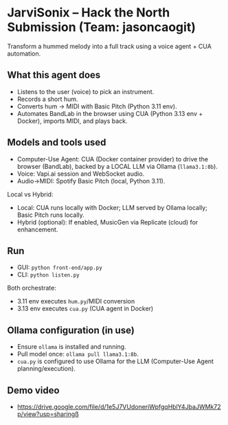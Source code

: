 # JarviSonix – Hack the North Submission (Team: jasoncaogit)

Transform a hummed melody into a full track using a voice agent + CUA automation.


## What this agent does
- Listens to the user (voice) to pick an instrument.
- Records a short hum.
- Converts hum → MIDI with Basic Pitch (Python 3.11 env).
- Automates BandLab in the browser using CUA (Python 3.13 env + Docker), imports MIDI, and plays back.

## Models and tools used
- Computer-Use Agent: CUA (Docker container provider) to drive the browser (BandLab),
  backed by a LOCAL LLM via Ollama (`llama3.1:8b`).
- Voice: Vapi.ai session and WebSocket audio.
- Audio→MIDI: Spotify Basic Pitch (local, Python 3.11).

Local vs Hybrid:
- Local: CUA runs locally with Docker; LLM served by Ollama locally; Basic Pitch runs locally.
- Hybrid (optional): If enabled, MusicGen via Replicate (cloud) for enhancement.




## Run
- GUI: `python front-end/app.py`
- CLI: `python listen.py`

Both orchestrate:
- 3.11 env executes `hum.py`/MIDI conversion
- 3.13 env executes `cua.py` (CUA agent in Docker)

## Ollama configuration (in use)
- Ensure `ollama` is installed and running.
- Pull model once: `ollama pull llama3.1:8b`.
- `cua.py` is configured to use Ollama for the LLM (Computer-Use Agent planning/execution).

## Demo video
- https://drive.google.com/file/d/1e5J7VUdoneriWpfgqHblY4JbaJWMk72p/view?usp=sharingß


